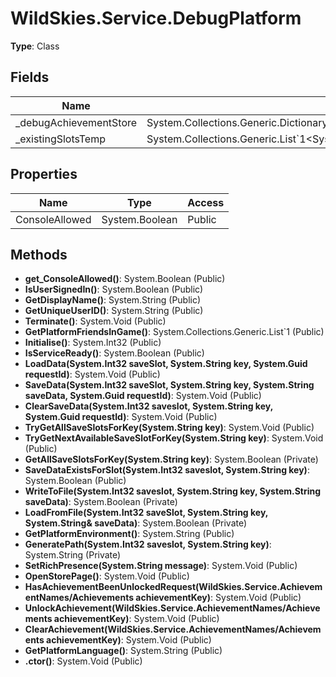 ﻿# WildSkies.Service.DebugPlatform

**Type**: Class

## Fields

| Name | Type | Access |
|------|------|--------|
| _debugAchievementStore | System.Collections.Generic.Dictionary`2<WildSkies.Service.AchievementNames/Achievements,System.Boolean> | Private |
| _existingSlotsTemp | System.Collections.Generic.List`1<System.Int32> | Private |

## Properties

| Name | Type | Access |
|------|------|--------|
| ConsoleAllowed | System.Boolean | Public |

## Methods

- **get_ConsoleAllowed()**: System.Boolean (Public)
- **IsUserSignedIn()**: System.Boolean (Public)
- **GetDisplayName()**: System.String (Public)
- **GetUniqueUserID()**: System.String (Public)
- **Terminate()**: System.Void (Public)
- **GetPlatformFriendsInGame()**: System.Collections.Generic.List`1<PlatformFriendData> (Public)
- **Initialise()**: System.Int32 (Public)
- **IsServiceReady()**: System.Boolean (Public)
- **LoadData(System.Int32 saveSlot, System.String key, System.Guid requestId)**: System.Void (Public)
- **SaveData(System.Int32 saveSlot, System.String key, System.String saveData, System.Guid requestId)**: System.Void (Public)
- **ClearSaveData(System.Int32 saveslot, System.String key, System.Guid requestId)**: System.Void (Public)
- **TryGetAllSaveSlotsForKey(System.String key)**: System.Void (Public)
- **TryGetNextAvailableSaveSlotForKey(System.String key)**: System.Void (Public)
- **GetAllSaveSlotsForKey(System.String key)**: System.Boolean (Private)
- **SaveDataExistsForSlot(System.Int32 saveslot, System.String key)**: System.Boolean (Public)
- **WriteToFile(System.Int32 saveslot, System.String key, System.String saveData)**: System.Boolean (Private)
- **LoadFromFile(System.Int32 saveSlot, System.String key, System.String& saveData)**: System.Boolean (Private)
- **GetPlatformEnvironment()**: System.String (Public)
- **GeneratePath(System.Int32 saveslot, System.String key)**: System.String (Private)
- **SetRichPresence(System.String message)**: System.Void (Public)
- **OpenStorePage()**: System.Void (Public)
- **HasAchievementBeenUnlockedRequest(WildSkies.Service.AchievementNames/Achievements achievementKey)**: System.Void (Public)
- **UnlockAchievement(WildSkies.Service.AchievementNames/Achievements achievementKey)**: System.Void (Public)
- **ClearAchievement(WildSkies.Service.AchievementNames/Achievements achievementKey)**: System.Void (Public)
- **GetPlatformLanguage()**: System.String (Public)
- **.ctor()**: System.Void (Public)

